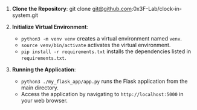 1. **Clone the Repository**:
   git clone git@github.com:0x3F-Lab/clock-in-system.git

2. **Initialize Virtual Environment**:
   - `python3 -m venv venv` creates a virtual environment named `venv`.
   - `source venv/bin/activate` activates the virtual environment.
   - `pip install -r requirements.txt` installs the dependencies listed in `requirements.txt`.

3. **Running the Application**:
   - `python3 ./my_flask_app/app.py` runs the Flask application from the main directory.
   - Access the application by navigating to `http://localhost:5000` in your web browser.


